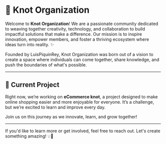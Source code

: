 # 🌟 Knot Organization

Welcome to **Knot Organization**! We are a passionate community dedicated to weaving together creativity, technology, and collaboration to build impactful solutions that make a difference. Our mission is to inspire innovation, empower members, and foster a thriving ecosystem where ideas turn into reality. ✨

Founded by LuisPiquinRey, Knot Organization was born out of a vision to create a space where individuals can come together, share knowledge, and push the boundaries of what's possible.

---

## 🚧 Current Project

Right now, we’re working on **eCommerce knot**, a project designed to make online shopping easier and more enjoyable for everyone. It’s a challenge, but we’re excited to learn and improve every day.

Join us on this journey as we innovate, learn, and grow together!

---

If you'd like to learn more or get involved, feel free to reach out. Let's create something amazing! 💡🤝
